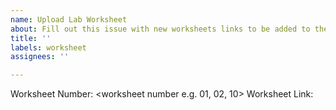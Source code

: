 ```yaml
---
name: Upload Lab Worksheet
about: Fill out this issue with new worksheets links to be added to the website.
title: ''
labels: worksheet
assignees: ''

---
```


Worksheet Number: <worksheet number e.g. 01, 02, 10>
Worksheet Link: <worksheet link>

